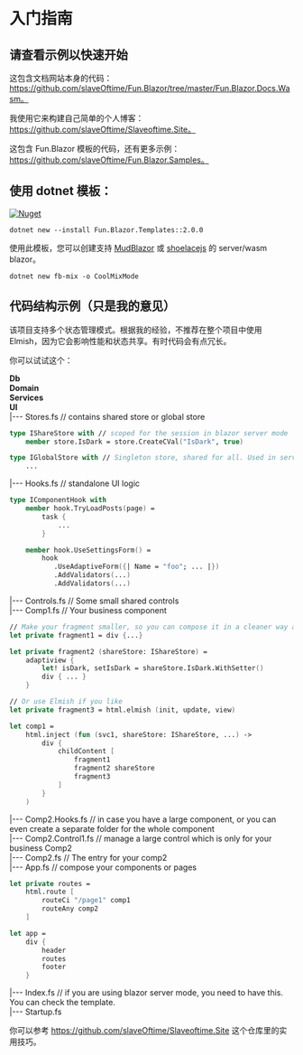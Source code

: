 # 入门指南

## 请查看示例以快速开始

这包含文档网站本身的代码：https://github.com/slaveOftime/Fun.Blazor/tree/master/Fun.Blazor.Docs.Wasm。

我使用它来构建自己简单的个人博客：https://github.com/slaveOftime/Slaveoftime.Site。

这包含 Fun.Blazor 模板的代码，还有更多示例：https://github.com/slaveOftime/Fun.Blazor.Samples。

## 使用 dotnet 模板：

[![Nuget](https://img.shields.io/nuget/vpre/Fun.Blazor.Templates)](https://www.nuget.org/packages/Fun.Blazor.Templates)

```shell
dotnet new --install Fun.Blazor.Templates::2.0.0
```

使用此模板，您可以创建支持 [MudBlazor](https://mudblazor.com/) 或 [shoelacejs](https://shoelace.style/) 的 server/wasm blazor。

```shell
dotnet new fb-mix -o CoolMixMode
```

## 代码结构示例（只是我的意见）

该项目支持多个状态管理模式。根据我的经验，不推荐在整个项目中使用 Elmish，因为它会影响性能和状态共享。有时代码会有点冗长。

你可以试试这个：

**Db**  
**Domain**  
**Services**  
**UI**  
|--- Stores.fs // contains shared store or global store

```fsharp
type IShareStore with // scoped for the session in blazor server mode
    member store.IsDark = store.CreateCVal("IsDark", true)

type IGlobalStore with // Singleton store, shared for all. Used in server-side blazor to share some data for all connected users.
    ...
```

|--- Hooks.fs // standalone UI logic

```fsharp
type IComponentHook with
    member hook.TryLoadPosts(page) =
        task {
            ...
        }

    member hook.UseSettingsForm() =
        hook
           .UseAdaptiveForm({| Name = "foo"; ... |})
           .AddValidators(...)
           .AddValidators(...)
```

|--- Controls.fs // Some small shared controls  
|--- Comp1.fs // Your business component  

```fsharp
// Make your fragment smaller, so you can compose it in a cleaner way and get better inline optimization, hot-reload speeding, and intellisense performance
let private fragment1 = div {...}

let private fragment2 (shareStore: IShareStore) =
    adaptiview {
        let! isDark, setIsDark = shareStore.IsDark.WithSetter()
        div { ... } 
    }

// Or use Elmish if you like
let private fragment3 = html.elmish (init, update, view)

let comp1 =
    html.inject (fun (svc1, shareStore: IShareStore, ...) ->
        div {
            childContent [
                fragment1
                fragment2 shareStore
                fragment3
            ]
        }
    )
```

|--- Comp2.Hooks.fs // in case you have a large component, or you can even create a separate folder for the whole component  
|--- Comp2.Control1.fs // manage a large control which is only for your business Comp2  
|--- Comp2.fs // The entry for your comp2  
|--- App.fs // compose your components or pages

```fsharp
let private routes =
    html.route [
        routeCi "/page1" comp1
        routeAny comp2
    ]

let app =
    div {
        header
        routes
        footer
    }
```

|--- Index.fs // if you are using blazor server mode, you need to have this. You can check the template.  
|--- Startup.fs

你可以参考 https://github.com/slaveOftime/Slaveoftime.Site 这个仓库里的实用技巧。
